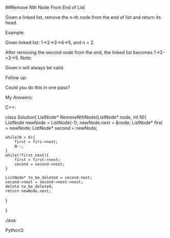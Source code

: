 ##Remove Nth Node From End of List

Given a linked list, remove the n-th node from the end of list and return its head.

Example:

Given linked list: 1->2->3->4->5, and n = 2.

After removing the second node from the end, the linked list becomes 1->2->3->5.
Note:

Given n will always be valid.

Follow up:

Could you do this in one pass?

My Answers:

C++:

class Solution{
  ListNode* RemoveNthNode(ListNode* node, int N){
    ListNode newNode = ListNode(-1);
    newNode.next = &node;
    ListNode* first = newNode;
    ListNode* second = newNode;
    
    while(N > 0){
        first = firs->next;
        N--;    
    } 
    while(!first.next){
        first = first->next;
        second = second->next;    
    }
    
    ListNode* to_be_deleted = second.next;
    second->next = second->next->next;
    delete to_be_deleted;
    return newNode.next;
    
  }

}



Java:





Python3:

